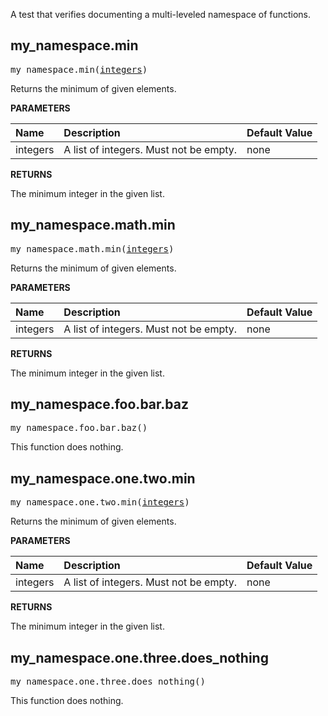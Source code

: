 <!-- Generated with Stardoc: http://skydoc.bazel.build -->

A test that verifies documenting a multi-leveled namespace of functions.

<a id="my_namespace.min"></a>

## my_namespace.min

<pre>
my_namespace.min(<a href="#my_namespace.min-integers">integers</a>)
</pre>

Returns the minimum of given elements.

**PARAMETERS**


| Name  | Description | Default Value |
| :------------- | :------------- | :------------- |
| <a id="my_namespace.min-integers"></a>integers |  A list of integers. Must not be empty.   |  none |

**RETURNS**

The minimum integer in the given list.


<a id="my_namespace.math.min"></a>

## my_namespace.math.min

<pre>
my_namespace.math.min(<a href="#my_namespace.math.min-integers">integers</a>)
</pre>

Returns the minimum of given elements.

**PARAMETERS**


| Name  | Description | Default Value |
| :------------- | :------------- | :------------- |
| <a id="my_namespace.math.min-integers"></a>integers |  A list of integers. Must not be empty.   |  none |

**RETURNS**

The minimum integer in the given list.


<a id="my_namespace.foo.bar.baz"></a>

## my_namespace.foo.bar.baz

<pre>
my_namespace.foo.bar.baz()
</pre>

This function does nothing.



<a id="my_namespace.one.two.min"></a>

## my_namespace.one.two.min

<pre>
my_namespace.one.two.min(<a href="#my_namespace.one.two.min-integers">integers</a>)
</pre>

Returns the minimum of given elements.

**PARAMETERS**


| Name  | Description | Default Value |
| :------------- | :------------- | :------------- |
| <a id="my_namespace.one.two.min-integers"></a>integers |  A list of integers. Must not be empty.   |  none |

**RETURNS**

The minimum integer in the given list.


<a id="my_namespace.one.three.does_nothing"></a>

## my_namespace.one.three.does_nothing

<pre>
my_namespace.one.three.does_nothing()
</pre>

This function does nothing.



